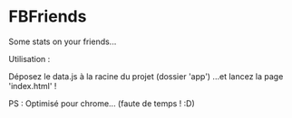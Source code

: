FBFriends
=========

Some stats on your friends...

Utilisation :

Déposez le data.js à la racine du projet (dossier 'app')
...et lancez la page 'index.html' !

PS : Optimisé pour chrome... (faute de temps ! :D)
